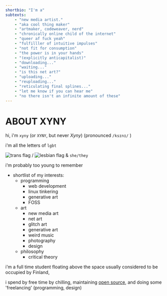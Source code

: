 ```yaml
---
shortbio: "I'm a"
subtexts:
    - "new media artist."
    - "aka cool thing maker"
    - "artmaker, codeweaver, nerd"
    - "chronically online child of the internet"
    - "queer af fuck yeah"
    - "fulfilller of intuitive impulses"
    - "not fit for consumption"
    - "the power is in your hands"
    - "(explicitly anticapitalist)"
    - "downloading..."
    - "waiting..."
    - "is this net art?"
    - "uploading..."
    - "reuploading..."
    - "reticulating final splines..."
    - "let me know if you can hear me"
    - "no there isn't an infinite amount of these"
---
```


# ABOUT XYNY

hi, i'm `xyny` (or `XYNY`, but never _Xyny_) (pronounced `/ksɪnɪ/` )

i'm all the letters of `lgbt`

<img src="/trans.svg" alt="trans flag" class="h-4 inline"> / <img src="/lesbian.svg" alt="lesbian flag" class="h-4 inline"> &
`she/they`

i'm probably too young to remember

-   shortlist of my interests:
    -   programming
        -   web development
        -   linux tinkering
        -   generative art
        -   FOSS
    -   art
        -   new media art
        -   net art
        -   glitch art
        -   generative art
        -   weird music
        -   photography
        -   design
    -   philosophy
        -   critical theory

i'm a full time student floating above the space usually considered to be occupied by Finland,

i spend by free time by chilling, maintaining [open source](https://blue-build.org/), and doing some 'freelancing' (programming, design)
